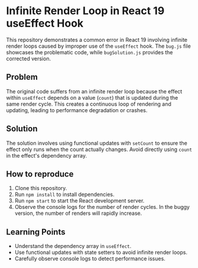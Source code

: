 # Infinite Render Loop in React 19 useEffect Hook

This repository demonstrates a common error in React 19 involving infinite render loops caused by improper use of the `useEffect` hook.  The `bug.js` file showcases the problematic code, while `bugSolution.js` provides the corrected version.

## Problem

The original code suffers from an infinite render loop because the effect within `useEffect` depends on a value (`count`) that is updated during the same render cycle. This creates a continuous loop of rendering and updating, leading to performance degradation or crashes.

## Solution

The solution involves using functional updates with `setCount` to ensure the effect only runs when the count actually changes.  Avoid directly using `count` in the effect's dependency array. 

## How to reproduce

1. Clone this repository.
2. Run `npm install` to install dependencies.
3. Run `npm start` to start the React development server.
4. Observe the console logs for the number of render cycles. In the buggy version, the number of renders will rapidly increase. 

## Learning Points

- Understand the dependency array in `useEffect`.
- Use functional updates with state setters to avoid infinite render loops.
- Carefully observe console logs to detect performance issues.